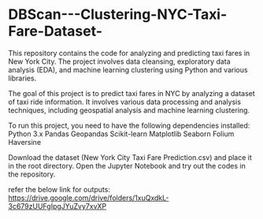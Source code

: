 # DBScan---Clustering-NYC-Taxi-Fare-Dataset-

This repository contains the code for analyzing and predicting taxi fares in New York City. 
The project involves data cleansing, exploratory data analysis (EDA), and machine learning clustering using Python and various libraries.

The goal of this project is to predict taxi fares in NYC by analyzing a dataset of taxi ride information. 
It involves various data processing and analysis techniques, including geospatial analysis and machine learning clustering.

To run this project, you need to have the following dependencies installed:
    Python 3.x
    Pandas
    Geopandas
    Scikit-learn
    Matplotlib
    Seaborn
    Folium
    Haversine

Download the dataset (New York City Taxi Fare Prediction.csv) and place it in the root directory.
Open the Jupyter Notebook and try out the codes in the repository.

refer the below link for outputs:
https://drive.google.com/drive/folders/1xuQxdkL-3c679zUUFgIpgJYuZvy7xvXP
